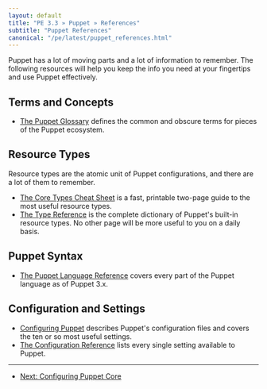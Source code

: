 ```yaml
---
layout: default
title: "PE 3.3 » Puppet » References"
subtitle: "Puppet References"
canonical: "/pe/latest/puppet_references.html"
---
```


Puppet has a lot of moving parts and a lot of information to remember. The following resources will help you keep the info you need at your fingertips and use Puppet effectively.

Terms and Concepts
-----

* [The Puppet Glossary](/references/glossary.html) defines the common and obscure terms for pieces of the Puppet ecosystem.


Resource Types
-----

Resource types are the atomic unit of Puppet configurations, and there are a lot of them to remember.

* [The Core Types Cheat Sheet](/puppet_core_types_cheatsheet.pdf) is a fast, printable two-page guide to the most useful resource types.
* [The Type Reference](/references/3.4.latest/type.html) is the complete dictionary of Puppet's built-in resource types. No other page will be more useful to you on a daily basis.


Puppet Syntax
-----

* [The Puppet Language Reference](/puppet/3.6/reference/lang_summary.html) covers every part of the Puppet language as of Puppet 3.x.


Configuration and Settings
-----

* [Configuring Puppet](/puppet/3.6/reference/config_about_settings.html) describes Puppet's configuration files and covers the ten or so most useful settings.
* [The Configuration Reference](/references/3.4.latest/configuration.html) lists every single setting available to Puppet.

* * *

- [Next: Configuring Puppet Core](./puppet_config.html)
